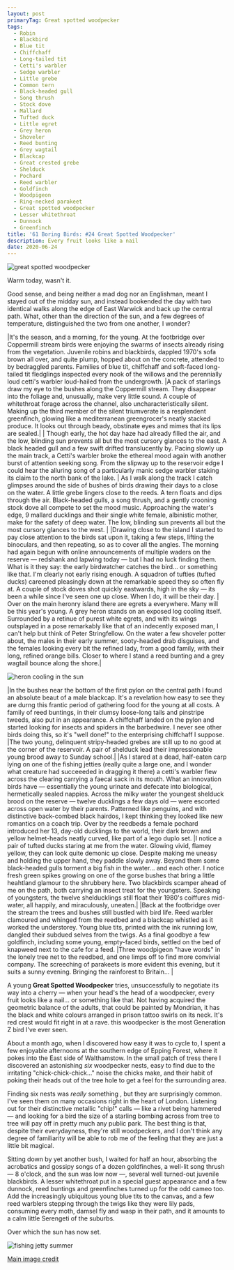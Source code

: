 ```yaml
---
layout: post
primaryTag: Great spotted woodpecker
tags:
  - Robin
  - Blackbird
  - Blue tit
  - Chiffchaff
  - Long-tailed tit
  - Cetti's warbler
  - Sedge warbler
  - Little grebe
  - Common tern
  - Black-headed gull
  - Song thrush
  - Stock dove
  - Mallard
  - Tufted duck
  - Little egret
  - Grey heron
  - Shoveler
  - Reed bunting
  - Grey wagtail
  - Blackcap
  - Great crested grebe
  - Shelduck
  - Pochard
  - Reed warbler
  - Goldfinch
  - Woodpigeon
  - Ring-necked parakeet
  - Great spotted woodpecker
  - Lesser whitethroat
  - Dunnock
  - Greenfinch
title: '61 Boring Birds: #24 Great Spotted Woodpecker'
description: Every fruit looks like a nail
date: 2020-06-24
---
```


![great spotted woodpecker](/assets/img/great-spotted-woodpecker.jpg)

Warm today, wasn't it.

Good sense, and being neither a mad dog nor an Englishman, meant I stayed out of the midday sun, and instead bookended the day with two identical walks along the edge of East Warwick and back up the central path. What, other than the direction of the sun, and a few degrees of temperature, distinguished the two from one another, I wonder?

|It's the season, and a morning, for the young. At the footbridge over Coppermill stream birds were enjoying the swarms of insects already rising from the vegetation. Juvenile robins and blackbirds, dappled 1970's sofa brown all over, and quite plump, hopped about on the concrete, attended to by bedraggled parents. Families of blue tit, chiffchaff and soft-faced long-tailed tit fledglings inspected every nook of the willows and the perennially loud cetti's warbler loud-hailed from the undergrowth.  |A pack of starlings draw my eye to the bushes along the Coppermill stream. They disappear into the foliage and, unusually, make very little sound. A couple of whitethroat forage across the channel, also uncharacteristically silent. Making up the third member of the silent triumverate is a resplendent greenfinch, glowing like a mediterranean greengrocer's neatly stacked produce. It looks out through beady, obstinate eyes and mimes that its lips are sealed.|
| Though early, the hot day haze had already filled the air, and the low, blinding sun prevents all but the most cursory glances to the east. A black headed gull and a few swift drifted translucently by. Pacing slowly up the main track, a Cetti's warbler broke the ethereal mood again with another burst of attention seeking song. From the slipway up to the reservoir edge I could hear the alluring song of a particularly manic sedge warbler staking its claim to the north bank of the lake. | As I walk along the track I catch glimpses around the side of bushes of birds drawing their days to a close on the water. A little grebe lingers close to the reeds. A tern floats and dips through the air. Black-headed gulls, a song thrush, and a gently crooning stock dove all compete to set the mood music. Approaching the water's edge, 9 mallard ducklings and their single white female, albinistic mother, make for the safety of deep water. The low, blinding sun prevents all but the most cursory glances to the west. |
|Drawing close to the island I started to pay close attention to the birds sat upon it, taking a few steps, lifting the binoculars, and then repeating, so as to cover all the angles. The morning had again begun with online announcements of multiple waders on the reserve &mdash; redshank and lapwing today &mdash; but I had no luck finding them. What is it they say: the early birdwatcher catches the bird... or something like that. I'm clearly not early rising enough. A squadron of tufties (tufted ducks) careened pleasingly down at the remarkable speed they so often fly at. A couple of stock doves shot quickly eastwards, high in the sky &mdash; its been a while since I've seen one up close. When I do, it will be their day. | Over on the main heronry island there are egrets a everywhere. Many will be this year's young. A grey heron stands on an exposed log cooling itself. Surrounded by a retinue of purest white egrets, and with its wings outsplayed in a pose remarkably like that of an indecently exposed man, I can't help but think of Peter Stringfellow. On the water a few shoveler potter about, the males in their early summer, sooty-headed drab disguises, and the females looking every bit the refined lady, from a good family, with their long, refined orange bills. Closer to where I stand a reed bunting and a grey wagtail bounce along the shore.|

![heron cooling in the sun](/assets/img/peter-stringfellow.jpg)

|In the bushes near the bottom of the first pylon on the central path I found an absolute beaut of a male blackcap. It's a revelation how easy to see they are durng this frantic period of gathering food for the young at all costs. A family of reed buntings, in their clumsy loose-long tails and pinstripe tweeds, also put in an appearance. A chiffchaff landed on the pylon and started looking for insects and spiders in the barbedwire. I never see other birds doing this, so it's "well done!" to the enterprising chiffchaff I suppose.  |The two young, delinquent stripy-headed grebes are still up to no good at the corner of the reservoir. A pair of shelduck lead their impressionable young brood away to Sunday school.|
|As I stared at a dead, half-eaten carp lying on one of the fishing jetties (really quite a large one, and I wonder what creature had succeeeded in dragging it there) a cetti's warbler flew across the clearing carrying a faecal sack in its mouth. What an innovation birds have &mdash; essentially the young urinate and defecate into biological, hermetically sealed nappies. Across the milky water the youngest shelduck brood on the reserve &mdash; twelve ducklings a few days old &mdash; were escorted across open water by their parents. Patterned like penguins, and with distinctive back-combed black hairdos, I kept thinking they looked like new romantics on a coach trip. Over by the reedbeds a female pochard introduced her 13, day-old ducklings to the world, their dark brown and yellow helmet-heads neatly curved, like part of a lego duplo set. |I notice a pair of tufted ducks staring at me from the water. Glowing vivid, flamey yellow, they can look quite demonic up close. Despite making me uneasy and holding the upper hand, they paddle slowly away. Beyond them some black-headed gulls torment a big fish in the water... and each other. I notice fresh green spikes growing on one of the gorse bushes that bring a little heahtland glamour to the shrubbery here. Two blackbirds scamper ahead of me on the path, both carrying an insect treat for the youngsters. Speaking of youngsters, the twelve shelducklings still float their 1980's coiffures mid-water, all happily, and miraculously, uneaten.|
|Back at the footbridge over the stream the trees and bushes still bustled with bird life. Reed warbler clamoured and whinged from the reedbed and a blackcap whistled as it worked the understorey. Young blue tits, printed with the ink running low, dangled their subdued selves from the twigs. As a final goodbye a few goldfinch, including some young, empty-faced birds, settled on the bed of knapweed next to the cafe for a feed. |Three woodpigeon "have words" in the lonely tree net to the reedbed, and one limps off to find more convivial company. The screeching of parakeets is more evident this evening, but it suits a sunny evening. Bringing the rainforest to Britain... |

A young **Great Spotted Woodpecker** tries, unsuccessfully to negotiate its way into a cherry &mdash; when your head's the head of a woodpecker, every fruit looks like a nail... or something like that. Not having acquired the geometric balance of the adults, that could be painted by Mondrian, it has the black and white colours arranged in prison tattoo swirls on its neck. It's red crest would fit right in at a rave. this woodpecker is the most Generation Z bird I've ever seen.

About a month ago, when I discovered how easy it was to cycle to, I spent a few enjoyable afternoons at the southern edge of Epping Forest, where it pokes into the East side of Walthamstow. In the small patch of tress there I discovered an astonishing _six_ woodpecker nests, easy to find due to the irritating "chick-chick-chick..." noise the chicks make, and their habit of poking their heads out of the tree hole to get a feel for the surrounding area.

Finding six nests was _really_ something , but they are surprisingly common. I've seen them on many occasions right in the heart of London. Listening out for their distinctive metallic "chip!" calls &mdash; like a rivet being hammered &mdash; and looking for a bird the size of a starling bombing across from tree to tree will pay off in pretty much any public park. The best thing is that, despite their everydayness, they're still woodpeckers, and I don't think any degree of familiarity will be able to rob me of the feeling that they are just a little bit magical.

Sitting down by yet another bush, I waited for half an hour, absorbing the acrobatics and gossipy songs of a dozen goldfinches, a well-lit song thrush &mdash; 8 o'clock, and the sun was low now &mdash;, several well turned-out juvenile blackbirds. A lesser whitethroat put in a special guest appearance and a few dunnock, reed buntings and greenfinches turned up for the odd cameo too. Add the increasingly ubiquitous young blue tits to the canvas, and a few reed warblers stepping through the twigs like they were lily pads, consuming every moth, damsel fly and wasp in their path, and it amounts to a calm little Serengeti of the suburbs.

Over which the sun has now set.

![fishing jetty summer](/assets/img/fishing-jetty-summer.jpg)

[Main image credit](https://pixabay.com/photos/great-spotted-woodpecker-young-bird-5253636/)
